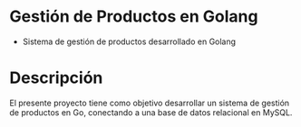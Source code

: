 # Gestión de Productos en Golang
- Sistema de gestión de productos desarrollado en Golang

# Descripción

El presente proyecto tiene como objetivo desarrollar un sistema de gestión de productos en Go, conectando a una base de datos relacional en MySQL. 

